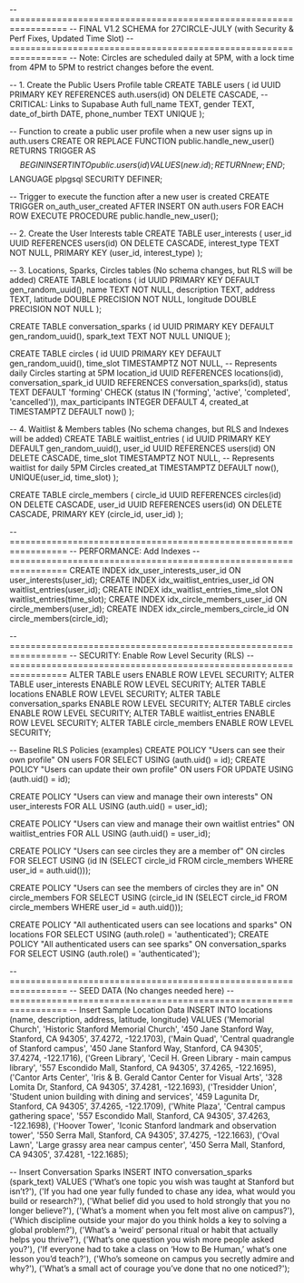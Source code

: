 -- =================================================================
-- FINAL V1.2 SCHEMA for 27CIRCLE-JULY (with Security & Perf Fixes, Updated Time Slot)
-- =================================================================
-- Note: Circles are scheduled daily at 5PM, with a lock time from 4PM to 5PM to restrict changes before the event.

-- 1. Create the Public Users Profile table
CREATE TABLE users (
    id UUID PRIMARY KEY REFERENCES auth.users(id) ON DELETE CASCADE, -- CRITICAL: Links to Supabase Auth
    full_name TEXT,
    gender TEXT,
    date_of_birth DATE,
    phone_number TEXT UNIQUE
);

-- Function to create a public user profile when a new user signs up in auth.users
CREATE OR REPLACE FUNCTION public.handle_new_user()
RETURNS TRIGGER AS $$
BEGIN
  INSERT INTO public.users (id)
  VALUES (new.id);
  RETURN new;
END;
$$ LANGUAGE plpgsql SECURITY DEFINER;

-- Trigger to execute the function after a new user is created
CREATE TRIGGER on_auth_user_created
  AFTER INSERT ON auth.users
  FOR EACH ROW EXECUTE PROCEDURE public.handle_new_user();

-- 2. Create the User Interests table
CREATE TABLE user_interests (
    user_id UUID REFERENCES users(id) ON DELETE CASCADE,
    interest_type TEXT NOT NULL,
    PRIMARY KEY (user_id, interest_type)
);

-- 3. Locations, Sparks, Circles tables (No schema changes, but RLS will be added)
CREATE TABLE locations (
    id UUID PRIMARY KEY DEFAULT gen_random_uuid(),
    name TEXT NOT NULL,
    description TEXT,
    address TEXT,
    latitude DOUBLE PRECISION NOT NULL,
    longitude DOUBLE PRECISION NOT NULL
);

CREATE TABLE conversation_sparks (
    id UUID PRIMARY KEY DEFAULT gen_random_uuid(),
    spark_text TEXT NOT NULL UNIQUE
);

CREATE TABLE circles (
    id UUID PRIMARY KEY DEFAULT gen_random_uuid(),
    time_slot TIMESTAMPTZ NOT NULL, -- Represents daily Circles starting at 5PM
    location_id UUID REFERENCES locations(id),
    conversation_spark_id UUID REFERENCES conversation_sparks(id),
    status TEXT DEFAULT 'forming' CHECK (status IN ('forming', 'active', 'completed', 'cancelled')),
    max_participants INTEGER DEFAULT 4,
    created_at TIMESTAMPTZ DEFAULT now()
);

-- 4. Waitlist & Members tables (No schema changes, but RLS and Indexes will be added)
CREATE TABLE waitlist_entries (
    id UUID PRIMARY KEY DEFAULT gen_random_uuid(),
    user_id UUID REFERENCES users(id) ON DELETE CASCADE,
    time_slot TIMESTAMPTZ NOT NULL, -- Represents waitlist for daily 5PM Circles
    created_at TIMESTAMPTZ DEFAULT now(),
    UNIQUE(user_id, time_slot)
);

CREATE TABLE circle_members (
    circle_id UUID REFERENCES circles(id) ON DELETE CASCADE,
    user_id UUID REFERENCES users(id) ON DELETE CASCADE,
    PRIMARY KEY (circle_id, user_id)
);

-- =================================================================
-- PERFORMANCE: Add Indexes
-- =================================================================
CREATE INDEX idx_user_interests_user_id ON user_interests(user_id);
CREATE INDEX idx_waitlist_entries_user_id ON waitlist_entries(user_id);
CREATE INDEX idx_waitlist_entries_time_slot ON waitlist_entries(time_slot);
CREATE INDEX idx_circle_members_user_id ON circle_members(user_id);
CREATE INDEX idx_circle_members_circle_id ON circle_members(circle_id);

-- =================================================================
-- SECURITY: Enable Row Level Security (RLS)
-- =================================================================
ALTER TABLE users ENABLE ROW LEVEL SECURITY;
ALTER TABLE user_interests ENABLE ROW LEVEL SECURITY;
ALTER TABLE locations ENABLE ROW LEVEL SECURITY;
ALTER TABLE conversation_sparks ENABLE ROW LEVEL SECURITY;
ALTER TABLE circles ENABLE ROW LEVEL SECURITY;
ALTER TABLE waitlist_entries ENABLE ROW LEVEL SECURITY;
ALTER TABLE circle_members ENABLE ROW LEVEL SECURITY;

-- Baseline RLS Policies (examples)
CREATE POLICY "Users can see their own profile" ON users FOR SELECT USING (auth.uid() = id);
CREATE POLICY "Users can update their own profile" ON users FOR UPDATE USING (auth.uid() = id);

CREATE POLICY "Users can view and manage their own interests" ON user_interests FOR ALL USING (auth.uid() = user_id);

CREATE POLICY "Users can view and manage their own waitlist entries" ON waitlist_entries FOR ALL USING (auth.uid() = user_id);

CREATE POLICY "Users can see circles they are a member of" ON circles FOR SELECT
    USING (id IN (SELECT circle_id FROM circle_members WHERE user_id = auth.uid()));

CREATE POLICY "Users can see the members of circles they are in" ON circle_members FOR SELECT
    USING (circle_id IN (SELECT circle_id FROM circle_members WHERE user_id = auth.uid()));

CREATE POLICY "All authenticated users can see locations and sparks" ON locations FOR SELECT USING (auth.role() = 'authenticated');
CREATE POLICY "All authenticated users can see sparks" ON conversation_sparks FOR SELECT USING (auth.role() = 'authenticated');

-- =================================================================
-- SEED DATA (No changes needed here)
-- =================================================================
-- Insert Sample Location Data
INSERT INTO locations (name, description, address, latitude, longitude) VALUES
('Memorial Church', 'Historic Stanford Memorial Church', '450 Jane Stanford Way, Stanford, CA 94305', 37.4272, -122.1703),
('Main Quad', 'Central quadrangle of Stanford campus', '450 Jane Stanford Way, Stanford, CA 94305', 37.4274, -122.1716),
('Green Library', 'Cecil H. Green Library - main campus library', '557 Escondido Mall, Stanford, CA 94305', 37.4265, -122.1695),
('Cantor Arts Center', 'Iris & B. Gerald Cantor Center for Visual Arts', '328 Lomita Dr, Stanford, CA 94305', 37.4281, -122.1693),
('Tresidder Union', 'Student union building with dining and services', '459 Lagunita Dr, Stanford, CA 94305', 37.4265, -122.1709),
('White Plaza', 'Central campus gathering space', '557 Escondido Mall, Stanford, CA 94305', 37.4263, -122.1698),
('Hoover Tower', 'Iconic Stanford landmark and observation tower', '550 Serra Mall, Stanford, CA 94305', 37.4275, -122.1663),
('Oval Lawn', 'Large grassy area near campus center', '450 Serra Mall, Stanford, CA 94305', 37.4281, -122.1685);

-- Insert Conversation Sparks
INSERT INTO conversation_sparks (spark_text) VALUES
('What’s one topic you wish was taught at Stanford but isn’t?'),
('If you had one year fully funded to chase any idea, what would you build or research?'),
('What belief did you used to hold strongly that you no longer believe?'),
('What’s a moment when you felt most alive on campus?'),
('Which discipline outside your major do you think holds a key to solving a global problem?'),
('What’s a ‘weird’ personal ritual or habit that actually helps you thrive?'),
('What’s one question you wish more people asked you?'),
('If everyone had to take a class on ‘How to Be Human,’ what’s one lesson you’d teach?'),
('Who’s someone on campus you secretly admire and why?'),
('What’s a small act of courage you’ve done that no one noticed?');
